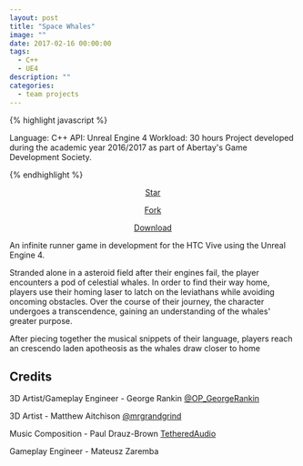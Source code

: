```yaml
---
layout: post
title: "Space Whales"
image: ""
date: 2017-02-16 00:00:00
tags:
  - C++
  - UE4
description: ""
categories:
  - team projects
---
```


{% highlight javascript %}

Language: C++
API: Unreal Engine 4
Workload: 30 hours
​​Project developed during the academic year 2016/2017 as part of Abertay's Game Development Society.

{% endhighlight %}

<!-- BUTTONS -->
<center>
<body>

<!-- Place this tag where you want the button to render. -->

<a class="github-button" href="https://github.com/GeorgeRankin/space-whales" data-icon="octicon-star" aria-label="Star GeorgeRankin/space-whales on GitHub">Star</a>

<!-- Place this tag where you want the button to render. -->

<a class="github-button" href="https://github.com/GeorgeRankin/space-whales/fork" data-icon="octicon-repo-forked" aria-label="Fork GeorgeRankin/space-whales on GitHub">Fork</a>

<!-- Place this tag where you want the button to render. -->

<a class="github-button" href="https://github.com/GeorgeRankin/space-whales/archive/master.zip" data-icon="octicon-cloud-download" aria-label="Download GeorgeRankin/space-whales on GitHub">Download</a>

<!-- Place this tag in your head or just before your close body tag. -->
<script async defer src="https://buttons.github.io/buttons.js"></script>

</body>
</center>

<!-- <center>
<iframe width="560" height="315" src="https://www.youtube.com/embed/NRoyCKopdrU" frameborder="0" allow="accelerometer; autoplay; encrypted-media; gyroscope; picture-in-picture" allowfullscreen></iframe>
</center> -->

An infinite runner game in development for the HTC Vive using the Unreal Engine 4.

Stranded alone in a asteroid field after their engines fail, the player encounters a pod of celestial whales. In order to find their way home, players use their homing laser to latch on the leviathans while avoiding oncoming obstacles. Over the course of their journey, the character undergoes a transcendence, gaining an understanding of the whales' greater purpose.

After piecing together the musical snippets of their language, players reach an crescendo laden apotheosis as the whales draw closer to home​

## Credits

3D Artist/Gameplay Engineer - George Rankin <a target="_blank" href="https://twitter.com/OP_GeorgeRankin">@OP_GeorgeRankin</a>

3D Artist - Matthew Aitchison <a target="_blank" href="https://twitter.com/mrgrandgrind">@mrgrandgrind</a>

Music Composition - Paul Drauz-Brown <a target="_blank" href="https://tetheredaudio.wordpress.com">TetheredAudio</a>

​Gameplay Engineer - Mateusz Zaremba
